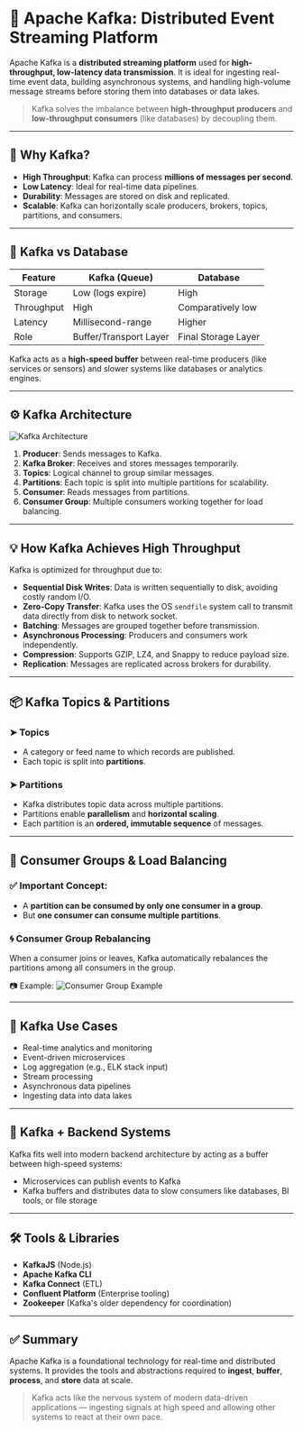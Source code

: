 # 📌 Apache Kafka: Distributed Event Streaming Platform

Apache Kafka is a **distributed streaming platform** used for **high-throughput, low-latency data transmission**. It is ideal for ingesting real-time event data, building asynchronous systems, and handling high-volume message streams before storing them into databases or data lakes.

> Kafka solves the imbalance between **high-throughput producers** and **low-throughput consumers** (like databases) by decoupling them.

---

## 🚀 Why Kafka?

- **High Throughput**: Kafka can process **millions of messages per second**.
- **Low Latency**: Ideal for real-time data pipelines.
- **Durability**: Messages are stored on disk and replicated.
- **Scalable**: Kafka can horizontally scale producers, brokers, topics, partitions, and consumers.

---

## 🧪 Kafka vs Database

| Feature    | Kafka (Queue)          | Database            |
| ---------- | ---------------------- | ------------------- |
| Storage    | Low (logs expire)      | High                |
| Throughput | High                   | Comparatively low   |
| Latency    | Millisecond-range      | Higher              |
| Role       | Buffer/Transport Layer | Final Storage Layer |

Kafka acts as a **high-speed buffer** between real-time producers (like services or sensors) and slower systems like databases or analytics engines.

---

## ⚙️ Kafka Architecture

![Kafka Architecture](https://www.scaler.com/topics/images/apache-kafka-architectures.webp)

1. **Producer**: Sends messages to Kafka.
2. **Kafka Broker**: Receives and stores messages temporarily.
3. **Topics**: Logical channel to group similar messages.
4. **Partitions**: Each topic is split into multiple partitions for scalability.
5. **Consumer**: Reads messages from partitions.
6. **Consumer Group**: Multiple consumers working together for load balancing.

---

## 💡 How Kafka Achieves High Throughput

Kafka is optimized for throughput due to:

- **Sequential Disk Writes**: Data is written sequentially to disk, avoiding costly random I/O.
- **Zero-Copy Transfer**: Kafka uses the OS `sendfile` system call to transmit data directly from disk to network socket.
- **Batching**: Messages are grouped together before transmission.
- **Asynchronous Processing**: Producers and consumers work independently.
- **Compression**: Supports GZIP, LZ4, and Snappy to reduce payload size.
- **Replication**: Messages are replicated across brokers for durability.

---

## 📦 Kafka Topics & Partitions

### ➤ Topics

- A category or feed name to which records are published.
- Each topic is split into **partitions**.

### ➤ Partitions

- Kafka distributes topic data across multiple partitions.
- Partitions enable **parallelism** and **horizontal scaling**.
- Each partition is an **ordered, immutable sequence** of messages.

---

## 👥 Consumer Groups & Load Balancing

### ✅ Important Concept:

- A **partition can be consumed by only one consumer in a group**.
- But **one consumer can consume multiple partitions**.

### 🌀 Consumer Group Rebalancing

When a consumer joins or leaves, Kafka automatically rebalances the partitions among all consumers in the group.

📷 Example:
![Consumer Group Example](https://editor.analyticsvidhya.com/uploads/36339Screen%20Shot%202022-07-25%20at%201.05.14%20PM.png)

---

## 🧩 Kafka Use Cases

- Real-time analytics and monitoring
- Event-driven microservices
- Log aggregation (e.g., ELK stack input)
- Stream processing
- Asynchronous data pipelines
- Ingesting data into data lakes

---

## 🔁 Kafka + Backend Systems

Kafka fits well into modern backend architecture by acting as a buffer between high-speed systems:

- Microservices can publish events to Kafka
- Kafka buffers and distributes data to slow consumers like databases, BI tools, or file storage

---

## 🛠 Tools & Libraries

- **KafkaJS** (Node.js)
- **Apache Kafka CLI**
- **Kafka Connect** (ETL)
- **Confluent Platform** (Enterprise tooling)
- **Zookeeper** (Kafka's older dependency for coordination)

---

## ✅ Summary

Apache Kafka is a foundational technology for real-time and distributed systems. It provides the tools and abstractions required to **ingest**, **buffer**, **process**, and **store** data at scale.

> Kafka acts like the nervous system of modern data-driven applications — ingesting signals at high speed and allowing other systems to react at their own pace.

